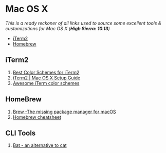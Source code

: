 Mac OS X
======================

*This is a ready reckoner of all links used to source some excellent tools & customizations for Mac OS X (**High Sierra: 10.13**)*

- [iTerm2](#iterm2)
- [Homebrew](#homebrew)


## iTerm2

1. [Best Color Schemes for iTerm2](https://iterm2colorschemes.com)
2. [iTerm2 | Mac OS X Setup Guide](http://sourabhbajaj.com/mac-setup/iTerm/README.html)
3. [Awesome iTerm color schemes](https://github.com/bahlo/iterm-colors)


## HomeBrew

1. [Brew -The missing package manager for macOS](https://brew.sh/)
2. [Homebrew cheatsheet](https://devhints.io/homebrew)


## CLI Tools
1. [Bat - an alternative to cat](https://github.com/sharkdp/bat)

